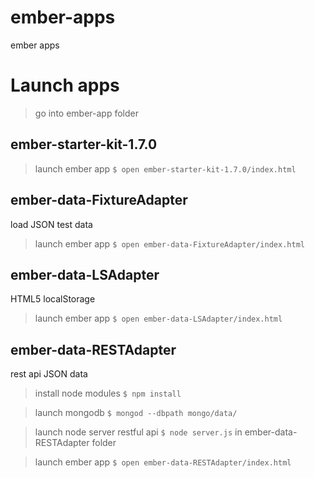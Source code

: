 ember-apps
=========

ember apps

Launch apps
=========

> go into ember-app folder

## ember-starter-kit-1.7.0

> launch ember app `$ open ember-starter-kit-1.7.0/index.html`

## ember-data-FixtureAdapter
load JSON test data

> launch ember app `$ open ember-data-FixtureAdapter/index.html`

## ember-data-LSAdapter
HTML5 localStorage

> launch ember app `$ open ember-data-LSAdapter/index.html`

## ember-data-RESTAdapter
rest api JSON data

> install node modules `$ npm install`

> launch mongodb `$ mongod --dbpath mongo/data/`

> launch node server restful api `$ node server.js` in ember-data-RESTAdapter folder

> launch ember app `$ open ember-data-RESTAdapter/index.html`
